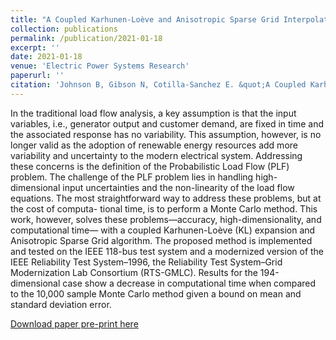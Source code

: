 ```yaml
---
title: "A Coupled Karhunen-Loève and Anisotropic Sparse Grid Interpolation Method for the Probabilistic Load Flow Problem"
collection: publications
permalink: /publication/2021-01-18
excerpt: ''
date: 2021-01-18
venue: 'Electric Power Systems Research'
paperurl: ''
citation: 'Johnson B, Gibson N, Cotilla-Sanchez E. &quot;A Coupled Karhunen-Loève and Anisotropic Sparse Grid Interpolation Method for the Probabilistic Load Flow Problem&quot; <i>Electric Power Systems Research</i>. In press (2021)'
---
```


In the traditional load flow analysis, a key assumption is that the input variables, i.e., generator output and customer demand, are fixed in time and the associated response has no variability. This assumption, however, is no longer valid as the adoption of renewable energy resources add more variability and uncertainty to the modern electrical system. Addressing these concerns is the definition of the Probabilistic Load Flow (PLF) problem. The challenge of the PLF problem lies in handling high-dimensional input uncertainties and the non-linearity of the load flow equations. The most straightforward way to address these problems, but at the cost of computa- tional time, is to perform a Monte Carlo method. This work, however, solves these problems—accuracy, high-dimensionality, and computational time— with a coupled Karhunen-Loève (KL) expansion and Anisotropic Sparse Grid algorithm. The proposed method is implemented and tested on the IEEE 118-bus test system and a modernized version of the IEEE Reliability Test System–1996, the Reliability Test System–Grid Modernization Lab Consortium (RTS-GMLC). Results for the 194-dimensional case show a decrease in computational time when compared to the 10,000 sample Monte Carlo method given a bound on mean and standard deviation error.

[Download paper pre-print here](https://ecotillasanchez.github.io/files/EPSR_107044.pdf)

